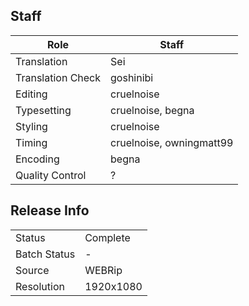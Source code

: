 ## Staff

| Role              | Staff                               |
|-------------------|-------------------------------------|
| Translation       | Sei                                 |
| Translation Check | goshinibi                           |
| Editing           | cruelnoise                          |
| Typesetting       | cruelnoise, begna                   |
| Styling           | cruelnoise                          |
| Timing            | cruelnoise, owningmatt99            |
| Encoding          | begna                               |
| Quality Control   | ?                                   |

## Release Info

|              |           |
|--------------|-----------|
| Status       | Complete  |
| Batch Status | -         |
| Source       | WEBRip    |
| Resolution   | 1920x1080 |
